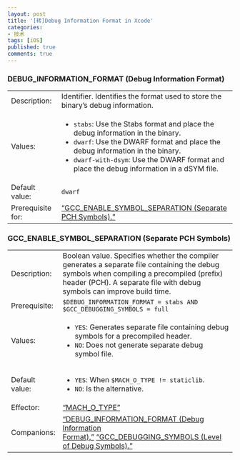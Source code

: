```yaml
---
layout: post
title: '[转]Debug Information Format in Xcode'
categories:
- 技术
tags: [iOS]
published: true
comments: true
---
```

<p><section>
<h3>DEBUG_INFORMATION_FORMAT (Debug Information Format)</h3>
<a name="//apple_ref/doc/uid/TP40003931-CH3-DontLinkElementID_42"></a><a name="//apple_ref/doc/uid/TP40003931-CH3-DontLinkElementID_43"></a>
<div>
<table border="0" cellspacing="0" cellpadding="5">
<tbody>
<tr>
<td scope="row">Description:</td>
<td>Identifier. Identifies the format used to store the binary’s debug information.</td>
</tr>
<tr>
<td scope="row">Values:</td>
<td>
<ul>
	<li><code>stabs</code>: Use the Stabs format and place the debug information in the binary.</li>
	<li><code>dwarf</code>: Use the DWARF format and place the debug information in the binary.</li>
	<li><code>dwarf-with-dsym</code>: Use the DWARF format and place the debug information in a dSYM file.</li>
</ul>
</td>
</tr>
<tr>
<td scope="row">Default value:</td>
<td><code>dwarf</code></td>
</tr>
<tr>
<td scope="row">Prerequisite for:</td>
<td><a href="https://developer.apple.com/library/mac/documentation/DeveloperTools/Reference/XcodeBuildSettingRef/1-Build_Setting_Reference/build_setting_ref.html#//apple_ref/doc/uid/TP40003931-CH3-SW7">“GCC_ENABLE_SYMBOL_SEPARATION (Separate PCH Symbols).”</a></td>
</tr>
</tbody>
</table>
</div>
</section><section><a title="DEPLOYMENT_POSTPROCESSING (Deployment Postprocessing)" name="//apple_ref/doc/uid/TP40003931-CH3-SW53"></a><a title="DEPLOYMENT_POSTPROCESSING (Deployment Postprocessing)" name="//apple_ref/doc/uid/TP40003931-CH3-SW53"></a><section>
<h3>GCC_ENABLE_SYMBOL_SEPARATION (Separate PCH Symbols)</h3>
<a name="//apple_ref/doc/uid/TP40003931-CH3-DontLinkElementID_120"></a><a name="//apple_ref/doc/uid/TP40003931-CH3-DontLinkElementID_121"></a>
<div>
<table border="0" cellspacing="0" cellpadding="5">
<tbody>
<tr>
<td scope="row">Description:</td>
<td>Boolean value. Specifies whether the compiler generates a separate file containing the debug symbols when compiling a precompiled (prefix) header (PCH). A separate file with debug symbols can improve build time.</td>
</tr>
<tr>
<td scope="row">Prerequisite:</td>
<td><code>$DEBUG_INFORMATION_FORMAT = stabs AND $GCC_DEBUGGING_SYMBOLS = full</code></td>
</tr>
<tr>
<td scope="row">Values:</td>
<td>
<ul>
	<li><code>YES</code>: Generates separate file containing debug symbols for a precompiled header.</li>
	<li><code>NO</code>: Does not generate separate debug symbol file.</li>
</ul>
</td>
</tr>
<tr>
<td scope="row">Default value:</td>
<td>
<ul>
	<li><code>YES</code>: When <code>$MACH_O_TYPE != staticlib</code>.</li>
	<li><code>NO</code>: Is the alternative.</li>
</ul>
</td>
</tr>
<tr>
<td scope="row">Effector:</td>
<td><a href="https://developer.apple.com/library/mac/documentation/DeveloperTools/Reference/XcodeBuildSettingRef/1-Build_Setting_Reference/build_setting_ref.html#//apple_ref/doc/uid/TP40003931-CH3-SW73">“MACH_O_TYPE”</a></td>
</tr>
<tr>
<td scope="row">Companions:</td>
<td><a href="https://developer.apple.com/library/mac/documentation/DeveloperTools/Reference/XcodeBuildSettingRef/1-Build_Setting_Reference/build_setting_ref.html#//apple_ref/doc/uid/TP40003931-CH3-SW52">“DEBUG_INFORMATION_FORMAT (Debug Information Format),”</a> <a href="https://developer.apple.com/library/mac/documentation/DeveloperTools/Reference/XcodeBuildSettingRef/1-Build_Setting_Reference/build_setting_ref.html#//apple_ref/doc/uid/TP40003931-CH3-SW8">“GCC_DEBUGGING_SYMBOLS (Level of Debug Symbols).”</a></td>
</tr>
</tbody>
</table>
</div>
</section><a title="DEPLOYMENT_POSTPROCESSING (Deployment Postprocessing)" name="//apple_ref/doc/uid/TP40003931-CH3-SW53"></a><a title="DEPLOYMENT_POSTPROCESSING (Deployment Postprocessing)" name="//apple_ref/doc/uid/TP40003931-CH3-SW53"></a><section><a title="GCC_FEEDBACK_DIRECTED_OPTIMIZATION (Feedback-Directed Optimization)" name="//apple_ref/doc/uid/TP40003931-CH3-SW117"></a></section></section></p>
